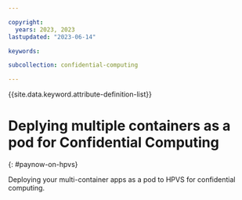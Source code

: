 ```yaml
---

copyright:
  years: 2023, 2023
lastupdated: "2023-06-14"

keywords: 

subcollection: confidential-computing

---
```


{{site.data.keyword.attribute-definition-list}}

# Deplying multiple containers as a pod for Confidential Computing
{: #paynow-on-hpvs}

Deploying your multi-container apps as a pod to HPVS for confidential computing.


